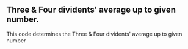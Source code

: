 ## Three & Four dividents' average up to given number.
This code determines the Three & Four dividents' average up to given number
